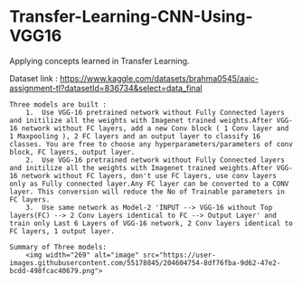 # Transfer-Learning-CNN-Using-VGG16

  Applying concepts learned in Transfer Learning.
  
  Dataset link : https://www.kaggle.com/datasets/brahma0545/aaic-assignment-tl?datasetId=836734&select=data_final
  

    Three models are built :
        1.  Use VGG-16 pretrained network without Fully Connected layers and initilize all the weights with Imagenet trained weights.After VGG-16 network without FC layers, add a new Conv block ( 1 Conv layer and 1 Maxpooling ), 2 FC layers and an output layer to classify 16 classes. You are free to choose any hyperparameters/parameters of conv block, FC layers, output layer. 
        2.  Use VGG-16 pretrained network without Fully Connected layers and initilize all the weights with Imagenet trained weights.After VGG-16 network without FC layers, don't use FC layers, use conv layers only as Fully connected layer.Any FC layer can be converted to a CONV layer. This conversion will reduce the No of Trainable parameters in FC layers.
        3.  Use same network as Model-2 'INPUT --> VGG-16 without Top layers(FC) --> 2 Conv Layers identical to FC --> Output Layer' and train only Last 6 Layers of VGG-16 network, 2 Conv layers identical to FC layers, 1 output layer.
        
    Summary of Three models:
        <img width="269" alt="image" src="https://user-images.githubusercontent.com/55178845/204604754-8df76fba-9d62-47e2-bcdd-498fcac40679.png">
